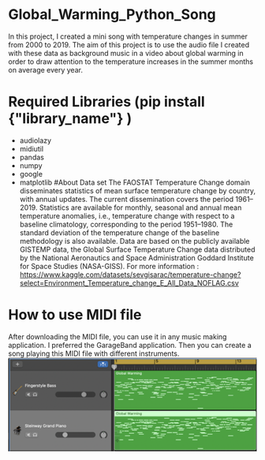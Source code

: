 # Global_Warming_Python_Song
In this project, I created a mini song with temperature changes in summer from 2000 to 2019. The aim of this project is to use the audio file I created with these data as background music in a video about global warming in order to draw attention to the temperature increases in the summer months on average every year.
# Required Libraries (pip install {"library_name"} )
* audiolazy
* midiutil
* pandas
* numpy
* google
* matplotlib
#About Data set
The FAOSTAT Temperature Change domain disseminates statistics of mean surface temperature change by country, with annual updates. The current dissemination covers the period 1961–2019. Statistics are available for monthly, seasonal and annual mean temperature anomalies, i.e., temperature change with respect to a baseline climatology, corresponding to the period 1951–1980. The standard deviation of the temperature change of the baseline methodology is also available. Data are based on the publicly available GISTEMP data, the Global Surface Temperature Change data distributed by the National Aeronautics and Space Administration Goddard Institute for Space Studies (NASA-GISS).
For more information : https://www.kaggle.com/datasets/sevgisarac/temperature-change?select=Environment_Temperature_change_E_All_Data_NOFLAG.csv
# How to use MIDI file
After downloading the MIDI file, you can use it in any music making application. I preferred the GarageBand application. Then you can create a song playing this MIDI file with different instruments.
![alt text](https://github.com/MehmetHilmiEmel/Global_Warming_Python_Song/blob/main/GarageBand.png?raw=true)
